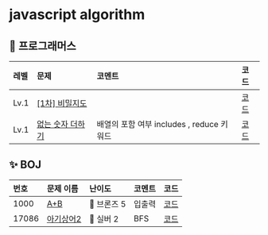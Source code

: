 # javascript algorithm

## 👻 프로그래머스

|레벨 | 문제                                                                    | 코멘트                             | 코드                               |
  |:----------------------------------------------------------------------|:--------------------------------|:---------------------------------|:-----
|Lv.1| [[1차] 비밀지도](https://programmers.co.kr/learn/courses/30/lessons/17681) |                                 | [코드](programmers/level1/비밀지도.md) |
|Lv.1| [없는 숫자 더하기](https://programmers.co.kr/learn/courses/30/lessons/86051) | 배열의 포함 여부 includes , reduce 키워드 | [코드](programmers/level1/없는숫자.md) |


## ✨ BOJ

|번호|문제 이름| 난이도 | 코멘트 | 코드|
|:---|:----|:----|:---|:-----
| 1000  |  [A+B](https://www.acmicpc.net/problem/1000)   | 🥉  브론즈 5 |  입출력  | [코드](BOJ/bronze5/1000.md)
| 17086 | [아기상어2](https://www.acmicpc.net/problem/17086) | 🥈 실버  2  |  BFS  | [코드](BOJ/silver2/17086.md)